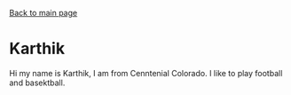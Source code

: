 [Back to main page](README.md)
# Karthik

Hi my name is Karthik,
I am from Cenntenial Colorado.
I like to play football and basektball.






